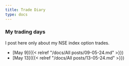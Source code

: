 ```yaml
---
title: Trade Diary
type: docs
---
```


### My trading days

I post here only about my NSE index option trades.

- [May 9]({{< relref "/docs/All posts/09-05-24.md" >}})
- [May 13]({{< relref "/docs/All posts/13-05-24.md" >}})
